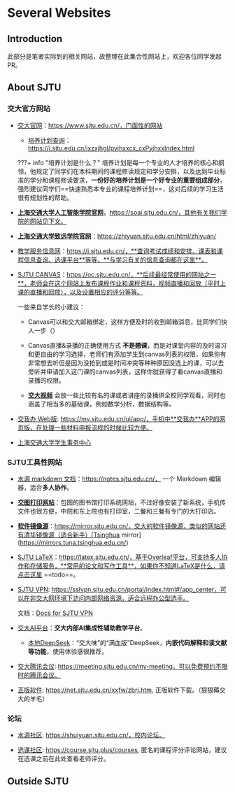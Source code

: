 # Several Websites

## Introduction

此部分是笔者实际到的相关网站，故整理在此集合性网站上，欢迎各位同学发起 PR。

## About SJTU

### 交大官方网站

- [交大官网](https://www.sjtu.edu.cn/)：https://www.sjtu.edu.cn/，门面性的网站

    - [培养计划查询](https://i.sjtu.edu.cn/jxzxjhgl/pyjhxxcx_cxPyjhxxIndex.html)：https://i.sjtu.edu.cn/jxzxjhgl/pyjhxxcx_cxPyjhxxIndex.html

    ???+ info "培养计划是什么？"
        培养计划是每一个专业的人才培养的核心和纲领，他规定了同学们在本科期间的课程修读规定和学分安排，以及达到毕业标准的学分和课程修读要求，**一份好的培养计划是一个好专业的重要组成部分**，强烈建议同学们==快速熟悉本专业的课程培养计划==，这对后续的学习生活很有规划性的帮助。

- [**上海交通大学人工智能学院官网**](https://soai.sjtu.edu.cn/)，https://soai.sjtu.edu.cn/，其他有关我们学院的网站见下文。

- [**上海交通大学致远学院官网**](https://zhiyuan.sjtu.edu.cn/html/zhiyuan/)：https://zhiyuan.sjtu.edu.cn/html/zhiyuan/

- [教学服务信息网](https://i.sjtu.edu.cn/)：https://i.sjtu.edu.cn/，**查询考试成绩和安排、课表和课程信息查询、选课平台**等等，**与学习有关的信息查询都在这里**。

- [SJTU CANVAS](https://oc.sjtu.edu.cn/)：https://oc.sjtu.edu.cn/，**后续最经常使用的网站之一**，老师会在这个网站上发布课程作业和课程资料，视频直播和回放（平时上课的直播和回放），以及设置相应的评分等等。

    一些来自学长的小建议：
    
    - Canvas可以和交大邮箱绑定，这样方便及时的收到邮箱消息，比同学们快人一步（）

    - Canvas直播&录播的正确使用方式 ~~**不是翘课**~~，而是对课堂内容的及时温习和更自由的学习选择，老师们有添加学生到canvas列表的权限，如果你有非常想去听但是因为没抢到或是时间冲突等种种原因没选上的课，可以去旁听并申请加入这门课的canvas列表，这样你就获得了看canvas直播和录播的权限。

    - [**交大视频**](https://oc.sjtu.edu.cn/accounts/1/external_tools/3136?launch_type=global_navigation) 会放一些比较有名的课或者讲座的录播供全校同学观看，同时也涵盖了相当多的基础课，例如数学分析，数据结构等。


- [交我办 Web版](https://my.sjtu.edu.cn/ui/app/): https://my.sjtu.edu.cn/ui/app/，手机中**交我办**APP的网页版，在处理一些材料申报流程的时候比较方便。

- [上海交通大学学生事务中心](https://affairs.sjtu.edu.cn/)


### SJTU工具性网站

- [水源 markdown 文档](https://notes.sjtu.edu.cn/)：https://notes.sjtu.edu.cn/， 一个 Markdown 编辑器，适合**多人协作**。

- [**交图打印网站**](http://eprint.lib.sjtu.edu.cn/client/help.html)：包图的图书馆打印系统网站，不过好像安装了新系统，手机传文件也很方便，中院和东上院也有打印室，二餐和三餐有专门的大打印店。

- [**软件镜像源**](https://mirror.sjtu.edu.cn/)：https://mirror.sjtu.edu.cn/，交大的软件镜像源，类似的网站还有清华镜像源（适合新手）[Tsinghua mirror](https://mirrors.tuna.tsinghua.edu.cn/)

- [SJTU LaTeX](https://latex.sjtu.edu.cn/)：https://latex.sjtu.edu.cn/，基于Overleaf平台，可支持多人协作和存储服务，**常用的论文和写作工具**，如果你不知道LaTeX是什么，请点击这里 ==todo==。<!-- todo add link for latex -->

- [SJTU VPN](https://sslvpn.sjtu.edu.cn/portal/index.html#/app_center): https://sslvpn.sjtu.edu.cn/portal/index.html#/app_center，可以在非交大网环境下访问内部网络资源，适合远程办公型选手。

    文档：[Docs for SJTU VPN](https://net.sjtu.edu.cn/wlfw/VPN.htm)

- [交大AI平台](https://my.sjtu.edu.cn/ai/ui/worktable)：**交大内部AI集成性辅助教学平台**。

    - [本地DeepSeek](https://chat.sjtu.edu.cn/)：“交大味”的“满血版”DeepSeek，**内嵌代码解释和读文献等功能**，使用体验感很推荐。

- [交大腾讯会议](https://meeting.sjtu.edu.cn/my-meeting): https://meeting.sjtu.edu.cn/my-meeting，可以免费预约不限时的腾讯会议。

- [正版软件](https://net.sjtu.edu.cn/xxfw/zbrj.htm): https://net.sjtu.edu.cn/xxfw/zbrj.htm, 正版软件下载。（狠狠薅交大的羊毛）

### 论坛

- [水源社区](https://shuiyuan.sjtu.edu.cn/): https://shuiyuan.sjtu.edu.cn/，校内论坛。

- [选课社区](https://course.sjtu.plus/courses): https://course.sjtu.plus/courses, 匿名的课程评分评论网站，建议在选课之前在此处查看老师评分。

## Outside SJTU

<!-- todo to be done -->